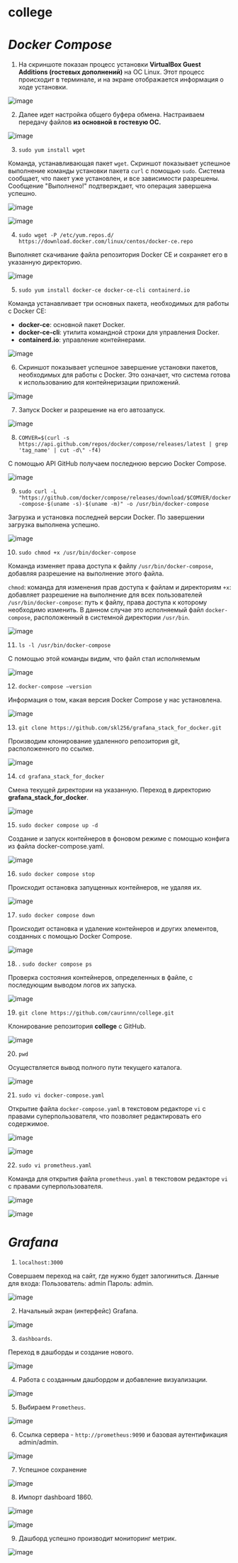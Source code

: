 # college

# ***Docker Compose***

1. На скриншоте показан процесс установки **VirtualBox Guest Additions (гостевых дополнений)** на ОС Linux. Этот процесс происходит в терминале, и на экране отображается информация о ходе установки.

![image](https://github.com/user-attachments/assets/17190e4a-1602-46b2-9545-cd686edbd61a)

2. Далее идет настройка общего буфера обмена. Настраиваем передачу файлов **из основной в гостевую ОС.**

![image](https://github.com/user-attachments/assets/42e41946-3353-48c8-8b83-a0c2555721f2)

3. `sudo yum install wget`

Команда, устанавливающая пакет `wget`.
Скриншот показывает успешное выполнение команды установки пакета `curl` с помощью `sudo`. Система сообщает, что пакет уже установлен, и все зависимости разрешены. Сообщение "Выполнено!" подтверждает, что операция завершена успешно.

![image](https://github.com/user-attachments/assets/017bd979-3abd-48e0-a34d-6b8e80565b7c)

![image](https://github.com/user-attachments/assets/765f5599-c4b6-4d5d-b318-8385d8b96e7c)

4. `sudo wget -P /etc/yum.repos.d/ https://download.docker.com/linux/centos/docker-ce.repo`

Выполняет скачивание файла репозитория Docker CE и сохраняет его в указанную директорию.

![image](https://github.com/user-attachments/assets/011675f1-397e-4120-b6e2-b85e626efd8a)

5. `sudo yum install docker-ce docker-ce-cli containerd.io`

Команда устанавливает три основных пакета, необходимых для работы с Docker CE:
- **docker-ce**: основной пакет Docker.
- **docker-ce-cli**: утилита командной строки для управления Docker.
- **containerd.io**: управление контейнерами.

![image](https://github.com/user-attachments/assets/36097e53-6e1e-495b-b8de-b97ae6e7089f)

6. Скриншот показывает успешное завершение установки пакетов, необходимых для работы с Docker. Это означает, что система готова к использованию для контейнеризации приложений.

![image](https://github.com/user-attachments/assets/42907141-144b-4b10-ab06-80728442a826)

7. Запуск Docker и разрешение на его автозапуск.

![image](https://github.com/user-attachments/assets/1f9b55b4-315e-471f-b3ca-1c133a22989d)

8. `COMVER=$(curl -s https://api.github.com/repos/docker/compose/releases/latest | grep 'tag_name' | cut -d\" -f4)`

С помощью API GitHub получаем последнюю версию Docker Compose.

![image](https://github.com/user-attachments/assets/8704fe5e-2904-464b-8033-de1259cacfc6)

9. `sudo curl -L "https://github.com/docker/compose/releases/download/$COMVER/docker-compose-$(uname -s)-$(uname -m)" -o /usr/bin/docker-compose`
   
Загрузка и установка последней версии Docker. По завершении загрузка выполнена успешно.

![image](https://github.com/user-attachments/assets/f7b00cef-9f27-4760-ad4a-8587d518395c)

10. `sudo chmod +x /usr/bin/docker-compose`

Команда изменяет права доступа к файлу `/usr/bin/docker-compose`, добавляя разрешение на выполнение этого файла. 

`chmod`: команда для изменения прав доступа к файлам и директориям
`+x`: добавляет разрешение на выполнение для всех пользователей 
`/usr/bin/docker-compose`: путь к файлу, права доступа к которому необходимо изменить. В данном случае это исполняемый файл `docker-compose`, расположенный в системной директории `/usr/bin`.

![image](https://github.com/user-attachments/assets/1b56ae8f-e6e5-4b26-a5ff-349417979b6a)

11. `ls -l /usr/bin/docker-compose`

С помощью этой команды видим, что файл стал исполняемым

![image](https://github.com/user-attachments/assets/f8b6570e-0d23-42cd-a94d-a7c795a70007)

12. `docker-compose –version`

Информация о том, какая версия Docker Compose у нас установлена.

![image](https://github.com/user-attachments/assets/dd3f5d12-09f0-41c9-bc8d-5d37ebbe939e)

13.  `git clone https://github.com/skl256/grafana_stack_for_docker.git`

Производим клонирование удаленного репозитория git, расположенного по ссылке.

![image](https://github.com/user-attachments/assets/0f03777d-5fa0-4e90-b62c-a04b0de59f20)

14. `cd grafana_stack_for_docker`

Смена текущей директории на указанную. Переход в директорию **grafana_stack_for_docker**.

![image](https://github.com/user-attachments/assets/7ec8ad7e-7fbc-40dd-af06-980eabc27287)

15. `sudo docker compose up -d` 

Создание и запуск контейнеров в фоновом режиме с помощью конфига из файла docker-compose.yaml.

![image](https://github.com/user-attachments/assets/c172b614-4f27-4ff1-b3ed-a1c683132476)

16. `sudo docker compose stop` 

Происходит остановка запущенных контейнеров, не удаляя их.

![image](https://github.com/user-attachments/assets/3c2a9849-4b6c-475b-bbfe-aa2e6f1718dd)

17. `sudo docker compose down`

Происходит остановка и удаление контейнеров и других элементов, созданных с помощью Docker Compose.

![image](https://github.com/user-attachments/assets/5dedfa96-4f27-4c9b-b462-b6639fa44cf7)

18. . `sudo docker compose ps`

Проверка состояния контейнеров, определенных в файле, с последующим выводом логов их запуска.

![image](https://github.com/user-attachments/assets/52dc2892-e636-4f32-8146-03f3d348e91f)

19.  `git clone https://github.com/caurinnn/college.git `

Клонирование репозитория **college** с GitHub.

![image](https://github.com/user-attachments/assets/2833f940-1923-4937-8579-0b77699dcaad)

20. `pwd`

Осуществляется вывод полного пути текущего каталога.

![image](https://github.com/user-attachments/assets/82c65efc-7a63-4111-beaa-929c74be29f6)

21. `sudo vi docker-compose.yaml`

Открытие файла `docker-compose.yaml` в текстовом редакторе `vi` с правами суперпользователя, что позволяет редактировать его содержимое.

![image](https://github.com/user-attachments/assets/2b38bd5a-541b-4ad4-b8e6-17353a31b57c)

![image](https://github.com/user-attachments/assets/018d83d8-a32c-4e6c-9813-8972dd152194)

22. `sudo vi prometheus.yaml`

Команда для открытия файла `prometheus.yaml` в текстовом редакторе `vi` с правами суперпользователя.

![image](https://github.com/user-attachments/assets/85e195e7-a805-499b-a1e1-0e3f2a79cd2e)

![image](https://github.com/user-attachments/assets/3c5c53cf-40ee-4033-9ee7-fe1ba7a2eec7)

# ***Grafana***

1. `localhost:3000` 

Совершаем переход на сайт, где нужно будет залогиниться.
Данные для входа:
Пользователь: admin
Пароль: admin.

![image](https://github.com/user-attachments/assets/98a0d668-0039-4b29-9a49-b7274d0dea93)

2. Начальный экран (интерфейс) Grafana.

![image](https://github.com/user-attachments/assets/33449e36-c186-42f4-a596-5bf11a0a19fc)

3. `dashboards`.

Переход в дашборды и создание нового.

![image](https://github.com/user-attachments/assets/b3bdd46a-07c0-4047-9884-015116ffda53)

4. Работа с созданным дашбордом и добавление визуализации.

![image](https://github.com/user-attachments/assets/26d35c9a-36ac-4c77-ba67-514350d63116)

5. Выбираем `Prometheus`.

![image](https://github.com/user-attachments/assets/c2899d4a-636d-4afd-bb8d-7b9df9d954e5)

6. Ссылка сервера - `http://prometheus:9090` и базовая аутентификация admin/admin.

![image](https://github.com/user-attachments/assets/7da49f1d-17e5-48d3-97dc-b8f693f95740)

7. Успешное сохранение

![image](https://github.com/user-attachments/assets/19ff18df-d3e9-4b8e-9ed4-82fefcd0e2d7)

8. Импорт dashboard 1860.

![image](https://github.com/user-attachments/assets/01105b09-4498-4eac-9a7c-99e7a09e1fd6)

![image](https://github.com/user-attachments/assets/ee078758-be05-4e2a-a442-486bbe0756e2)

9. Дашборд успешно производит мониторинг метрик.

![image](https://github.com/user-attachments/assets/f00ba0e6-4571-4e43-9ecf-fa0736e34d81)
